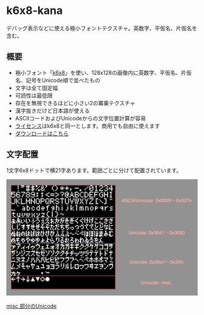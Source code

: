 k6x8-kana
=========

デバッグ表示などに使える極小フォントテクスチャ。英数字、平仮名、片仮名を含む。

## 概要

- 極小フォント「[k6x8](http://www.geocities.jp/littlimi/k6x8.htm)」を使い、128x128の画像内に英数字、平仮名、片仮名、記号をUnicode順で並べたもの
 - 文字は全て固定幅
 - 可読性は最低限
 - 存在を無視できるほどに小さい2の冪乗テクスチャ
 - 漢字抜きだけど日本語が使える
 - ASCIIコードおよびUnicodeからの文字位置計算が容易
- [ライセンス](http://www.geocities.jp/littlimi/font.htm#license)はk6x8と同一とします。商用でも自由に使えます
- [ダウンロードはこちら](https://raw.github.com/nobutaka/k6x8-kana/master/k6x8-kana.png)

## 文字配置

1文字6x8ドットで横21字あります。範囲ごとに分けて配置されています。

![mapping](mapping.png)

[misc.部分のUnicode](https://github.com/nobutaka/k6x8-kana/blob/571e828a73ed591e7c1959ac3df9f19fbf531ddf/gentex.py#L19)
